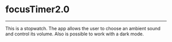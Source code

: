 # focusTimer2.0
----------------
This is a stopwatch.
The app allows the user to choose an ambient sound and control its volume. Also is possible to work with a dark mode.